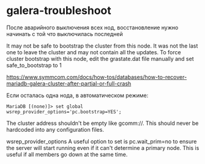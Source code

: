 galera-troubleshoot
===================


После аварийного выключения всех нод, восстановление нужно начинать с той что выключилась последней

It may not be safe to bootstrap the cluster from this node. It was not the last one to leave the cluster and may not contain all the updates. To force cluster bootstrap with this node, edit the grastate.dat file manually and set safe_to_bootstrap to 1

<https://www.symmcom.com/docs/how-tos/databases/how-to-recover-mariadb-galera-cluster-after-partial-or-full-crash>

Если осталась одна нода, в автоматическом режиме:

    MariaDB [(none)]> set global wsrep_provider_options='pc.bootstrap=YES';
    
    
The cluster address shouldn't be empty like gcomm://. This should never be hardcoded into any configuration files. 

wsrep_provider_options
A useful option to set is pc.wait_prim=no to ensure the server will start running even if it can't determine a primary node. This is useful if all members go down at the same time.


